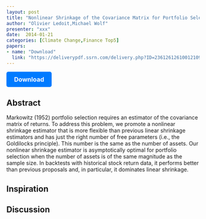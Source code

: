 ```yaml
---
layout: post
title: "Nonlinear Shrinkage of the Covariance Matrix for Portfolio Selection"
author: "Olivier Ledoit,Michael Wolf"
presenter: "xxx"
date:  2014-01-21
categories: [Climate Change,Finance Top5]
papers:
- name: "Download"
  link: "https://deliverypdf.ssrn.com/delivery.php?ID=236126126100121095017026122083079126039041069077000060066091082097103122110004108095058000057047061023060097016110070080004114056073082011074082094089082117092006060093052024125066106116002091084100068074091014108068100016022121021081071077016087088&EXT=pdf&INDEX=TRUE"
---
```


<p>
  <a href="https://deliverypdf.ssrn.com/delivery.php?ID=236126126100121095017026122083079126039041069077000060066091082097103122110004108095058000057047061023060097016110070080004114056073082011074082094089082117092006060093052024125066106116002091084100068074091014108068100016022121021081071077016087088&EXT=pdf&INDEX=TRUE" class="button">
    Download
  </a>
</p>

<style>
  .button {
    display: inline-block;
    padding: 10px 20px;
    background-color: #007bff;
    color: #fff;
    text-decoration: none;
    border-radius: 5px;
    font-size: 16px;
    font-weight: bold;
  }
</style>

## Abstract
Markowitz (1952) portfolio selection requires an estimator of the covariance matrix of returns. To address this problem, we promote a nonlinear shrinkage estimator that is more flexible than previous linear shrinkage estimators and has just the right number of free parameters (i.e., the Goldilocks principle). This number is the same as the number of assets. Our nonlinear shrinkage estimator is asymptotically optimal for portfolio selection when the number of assets is of the same magnitude as the sample size. In backtests with historical stock return data, it performs better than previous proposals and, in particular, it dominates linear shrinkage.
## Inspiration




## Discussion
